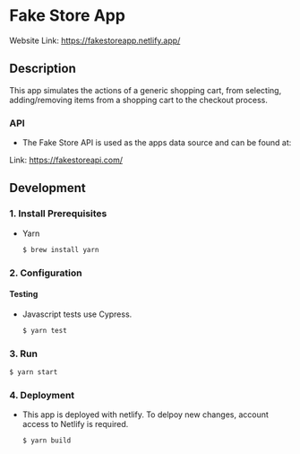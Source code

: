# Fake Store App

Website Link: https://fakestoreapp.netlify.app/

## Description

This app simulates the actions of a generic shopping cart, from selecting, adding/removing items from a shopping cart to the checkout process.

### API

- The Fake Store API is used as the apps data source and can be found at:

Link: https://fakestoreapi.com/

## Development

### 1. Install Prerequisites

- Yarn

  ```bash
  $ brew install yarn
  ```

### 2. Configuration

#### Testing

- Javascript tests use Cypress.

  ```bash
  $ yarn test
  ```

### 3. Run

  ```bash
  $ yarn start
  ```


### 4. Deployment

- This app is deployed with netlify. To delpoy new changes, account access to Netlify is required.

  ```bash
  $ yarn build
  ```

